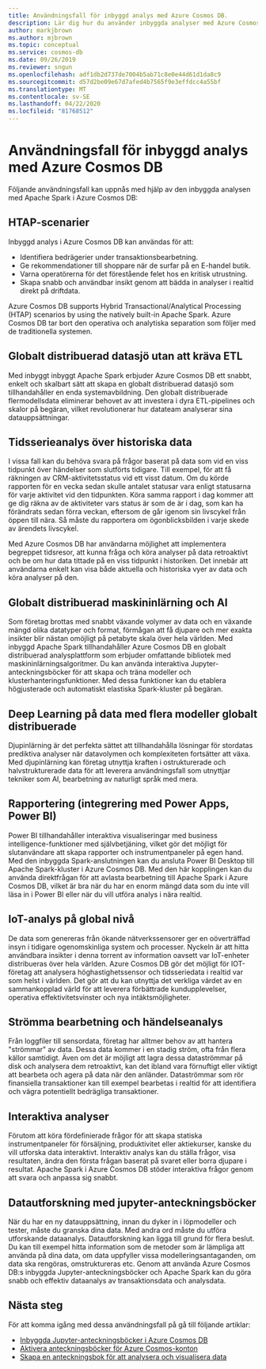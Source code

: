 ```yaml
---
title: Användningsfall för inbyggd analys med Azure Cosmos DB.
description: Lär dig hur du använder inbyggda analyser med Azure Cosmos DB i olika användningsfall.
author: markjbrown
ms.author: mjbrown
ms.topic: conceptual
ms.service: cosmos-db
ms.date: 09/26/2019
ms.reviewer: sngun
ms.openlocfilehash: adf1db2d737de7004b5ab71c8e0e44d61d1da8c9
ms.sourcegitcommit: d57d2be09e67d7afed4b7565f9e3effdcc4a55bf
ms.translationtype: MT
ms.contentlocale: sv-SE
ms.lasthandoff: 04/22/2020
ms.locfileid: "81768512"
---
```

# <a name="use-cases-for-built-in-analytics-with-azure-cosmos-db"></a>Användningsfall för inbyggd analys med Azure Cosmos DB

Följande användningsfall kan uppnås med hjälp av den inbyggda analysen med Apache Spark i Azure Cosmos DB:

## <a name="htap-scenarios"></a>HTAP-scenarier

Inbyggd analys i Azure Cosmos DB kan användas för att:

* Identifiera bedrägerier under transaktionsbearbetning.
* Ge rekommendationer till shoppare när de surfar på en E-handel butik.
* Varna operatörerna för det förestående felet hos en kritisk utrustning.
* Skapa snabb och användbar insikt genom att bädda in analyser i realtid direkt på driftdata.

Azure Cosmos DB supports Hybrid Transactional/Analytical Processing (HTAP) scenarios by using the natively built-in Apache Spark. Azure Cosmos DB tar bort den operativa och analytiska separation som följer med de traditionella systemen.

## <a name="globally-distributed-data-lake-without-requiring-any-etl"></a>Globalt distribuerad datasjö utan att kräva ETL

Med inbyggt inbyggt Apache Spark erbjuder Azure Cosmos DB ett snabbt, enkelt och skalbart sätt att skapa en globalt distribuerad datasjö som tillhandahåller en enda systemavbildning. Den globalt distribuerade flermodellsdata eliminerar behovet av att investera i dyra ETL-pipelines och skalor på begäran, vilket revolutionerar hur datateam analyserar sina datauppsättningar.

## <a name="time-series-analytics-over-historic-data"></a>Tidsserieanalys över historiska data

I vissa fall kan du behöva svara på frågor baserat på data som vid en viss tidpunkt över händelser som slutförts tidigare. Till exempel, för att få räkningen av CRM-aktivitetsstatus vid ett visst datum. Om du körde rapporten för en vecka sedan skulle antalet statusar vara enligt statusarna för varje aktivitet vid den tidpunkten. Köra samma rapport i dag kommer att ge dig räkna av de aktiviteter vars status är som de är i dag, som kan ha förändrats sedan förra veckan, eftersom de går igenom sin livscykel från öppen till nära. Så måste du rapportera om ögonblicksbilden i varje skede av ärendets livscykel.

Med Azure Cosmos DB har användarna möjlighet att implementera begreppet tidsresor, att kunna fråga och köra analyser på data retroaktivt och be om hur data tittade på en viss tidpunkt i historiken. Det innebär att användarna enkelt kan visa både aktuella och historiska vyer av data och köra analyser på den.

## <a name="globally-distributed-machine-learning-and-ai"></a>Globalt distribuerad maskininlärning och AI

Som företag brottas med snabbt växande volymer av data och en växande mängd olika datatyper och format, förmågan att få djupare och mer exakta insikter blir nästan omöjligt på petabyte skala över hela världen. Med inbyggd Apache Spark tillhandahåller Azure Cosmos DB en globalt distribuerad analysplattform som erbjuder omfattande bibliotek med maskininlärningsalgoritmer. Du kan använda interaktiva Jupyter-anteckningsböcker för att skapa och träna modeller och klusterhanteringsfunktioner. Med dessa funktioner kan du etablera högjusterade och automatiskt elastiska Spark-kluster på begäran.

## <a name="deep-learning-on-multi-model-globally-distributed-data"></a>Deep Learning på data med flera modeller globalt distribuerade

Djupinlärning är det perfekta sättet att tillhandahålla lösningar för stordatas prediktiva analyser när datavolymen och komplexiteten fortsätter att växa. Med djupinlärning kan företag utnyttja kraften i ostrukturerade och halvstrukturerade data för att leverera användningsfall som utnyttjar tekniker som AI, bearbetning av naturligt språk med mera.

## <a name="reporting-integrating-with-power-apps-power-bi"></a>Rapportering (integrering med Power Apps, Power BI)

Power BI tillhandahåller interaktiva visualiseringar med business intelligence-funktioner med självbetjäning, vilket gör det möjligt för slutanvändare att skapa rapporter och instrumentpaneler på egen hand. Med den inbyggda Spark-anslutningen kan du ansluta Power BI Desktop till Apache Spark-kluster i Azure Cosmos DB. Med den här kopplingen kan du använda direktfrågan för att avlasta bearbetning till Apache Spark i Azure Cosmos DB, vilket är bra när du har en enorm mängd data som du inte vill läsa in i Power BI eller när du vill utföra analys i nära realtid.

## <a name="iot-analytics-at-global-scale"></a>IoT-analys på global nivå

De data som genereras från ökande nätverkssensorer ger en oöverträffad insyn i tidigare ogenomskinliga system och processer. Nyckeln är att hitta användbara insikter i denna torrent av information oavsett var IoT-enheter distribueras över hela världen. Azure Cosmos DB gör det möjligt för IOT-företag att analysera höghastighetssensor och tidsseriedata i realtid var som helst i världen. Det gör att du kan utnyttja det verkliga värdet av en sammankopplad värld för att leverera förbättrade kundupplevelser, operativa effektivitetsvinster och nya intäktsmöjligheter.

## <a name="stream-processing-and-event-analytics"></a>Strömma bearbetning och händelseanalys 

Från loggfiler till sensordata, företag har alltmer behov av att hantera "strömmar" av data. Dessa data kommer i en stadig ström, ofta från flera källor samtidigt. Även om det är möjligt att lagra dessa dataströmmar på disk och analysera dem retroaktivt, kan det ibland vara förnuftigt eller viktigt att bearbeta och agera på data när den anländer. Dataströmmar som rör finansiella transaktioner kan till exempel bearbetas i realtid för att identifiera och vägra potentiellt bedrägliga transaktioner.

## <a name="interactive-analytics"></a>Interaktiva analyser

Förutom att köra fördefinierade frågor för att skapa statiska instrumentpaneler för försäljning, produktivitet eller aktiekurser, kanske du vill utforska data interaktivt. Interaktiv analys kan du ställa frågor, visa resultaten, ändra den första frågan baserat på svaret eller borra djupare i resultat. Apache Spark i Azure Cosmos DB stöder interaktiva frågor genom att svara och anpassa sig snabbt.

## <a name="data-exploration-using-jupyter-notebooks"></a>Datautforskning med jupyter-anteckningsböcker

När du har en ny datauppsättning, innan du dyker in i löpmodeller och tester, måste du granska dina data. Med andra ord måste du utföra utforskande dataanalys. Datautforskning kan ligga till grund för flera beslut. Du kan till exempel hitta information som de metoder som är lämpliga att använda på dina data, om data uppfyller vissa modelleringsantaganden, om data ska rengöras, omstruktureras etc. Genom att använda Azure Cosmos DB:s inbyggda Jupyter-anteckningsböcker och Apache Spark kan du göra snabb och effektiv dataanalys av transaktionsdata och analysdata.

## <a name="next-steps"></a>Nästa steg

För att komma igång med dessa användningsfall på gå till följande artiklar:

* [Inbyggda Jupyter-anteckningsböcker i Azure Cosmos DB](cosmosdb-jupyter-notebooks.md)
* [Aktivera anteckningsböcker för Azure Cosmos-konton](enable-notebooks.md)
* [Skapa en anteckningsbok för att analysera och visualisera data](create-notebook-visualize-data.md)